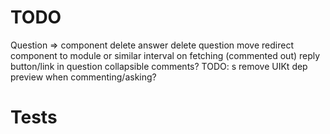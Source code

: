 # TODO

Question => component
delete answer
delete question
move redirect component to module or similar
interval on fetching (commented out)
reply button/link in question
collapsible comments?
TODO: s
remove UIKt dep
preview when commenting/asking?

# Tests
